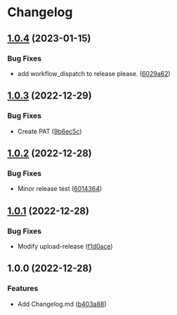 # Changelog

## [1.0.4](https://github.com/vsiravar/github-actions-experiments/compare/v1.0.3...v1.0.4) (2023-01-15)


### Bug Fixes

* add workflow_dispatch to release please. ([6029a62](https://github.com/vsiravar/github-actions-experiments/commit/6029a62acfce28c5427f5631cb63b2675104fef8))

## [1.0.3](https://github.com/vsiravar/github-actions-experiments/compare/v1.0.2...v1.0.3) (2022-12-29)


### Bug Fixes

* Create PAT ([9b6ec5c](https://github.com/vsiravar/github-actions-experiments/commit/9b6ec5c6db97acda8d94e9e26c381757414706cb))

## [1.0.2](https://github.com/vsiravar/github-actions-experiments/compare/v1.0.1...v1.0.2) (2022-12-28)


### Bug Fixes

* Minor release test ([6014364](https://github.com/vsiravar/github-actions-experiments/commit/601436465816881dde216e8db609c2fd2f81bd43))

## [1.0.1](https://github.com/vsiravar/github-actions-experiments/compare/v1.0.0...v1.0.1) (2022-12-28)


### Bug Fixes

* Modify upload-release ([f1d0ace](https://github.com/vsiravar/github-actions-experiments/commit/f1d0acee4453a9fe99600ddd73124a62e593ee95))

## 1.0.0 (2022-12-28)


### Features

* Add Changelog.md ([b403a88](https://github.com/vsiravar/github-actions-experiments/commit/b403a88aecc47da4a90b906f65f6f936b1815e0d))
